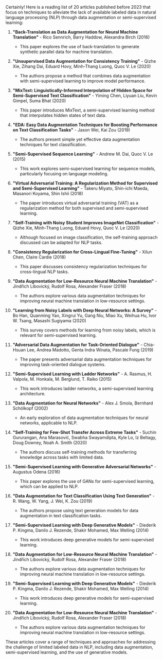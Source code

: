 Certainly! Here is a reading list of 20 articles published before 2023 that focus on techniques to alleviate the lack of available labeled data in natural language processing (NLP) through data augmentation or semi-supervised learning:

1. **"Back-Translation as Data Augmentation for Neural Machine Translation"** - Rico Sennrich, Barry Haddow, Alexandra Birch (2016)
   - This paper explores the use of back-translation to generate synthetic parallel data for machine translation.

2. **"Unsupervised Data Augmentation for Consistency Training"** - Qizhe Xie, Zihang Dai, Eduard Hovy, Minh-Thang Luong, Quoc V. Le (2020)
   - The authors propose a method that combines data augmentation with semi-supervised learning to improve model performance.

3. **"MixText: Linguistically-Informed Interpolation of Hidden Space for Semi-Supervised Text Classification"** - Yiming Chen, Liyuan Liu, Kevin Gimpel, Suma Bhat (2020)
   - This paper introduces MixText, a semi-supervised learning method that interpolates hidden states of text data.

4. **"EDA: Easy Data Augmentation Techniques for Boosting Performance on Text Classification Tasks"** - Jason Wei, Kai Zou (2019)
   - The authors present simple yet effective data augmentation techniques for text classification.

5. **"Semi-Supervised Sequence Learning"** - Andrew M. Dai, Quoc V. Le (2015)
   - This work explores semi-supervised learning for sequence models, particularly focusing on language modeling.

6. **"Virtual Adversarial Training: A Regularization Method for Supervised and Semi-Supervised Learning"** - Takeru Miyato, Shin-ichi Maeda, Masanori Koyama, Shin Ishii (2018)
   - The paper introduces virtual adversarial training (VAT) as a regularization method for both supervised and semi-supervised learning.

7. **"Self-Training with Noisy Student Improves ImageNet Classification"** - Qizhe Xie, Minh-Thang Luong, Eduard Hovy, Quoc V. Le (2020)
   - Although focused on image classification, the self-training approach discussed can be adapted for NLP tasks.

8. **"Consistency Regularization for Cross-Lingual Fine-Tuning"** - Xilun Chen, Claire Cardie (2018)
   - This paper discusses consistency regularization techniques for cross-lingual NLP tasks.

9. **"Data Augmentation for Low-Resource Neural Machine Translation"** - Jindřich Libovický, Rudolf Rosa, Alexander Fraser (2018)
   - The authors explore various data augmentation techniques for improving neural machine translation in low-resource settings.

10. **"Learning from Noisy Labels with Deep Neural Networks: A Survey"** - Bo Han, Quanming Yao, Xingrui Yu, Gang Niu, Miao Xu, Weihua Hu, Ivor W. Tsang, Masashi Sugiyama (2020)
    - This survey covers methods for learning from noisy labels, which is relevant for semi-supervised learning.

11. **"Adversarial Data Augmentation for Task-Oriented Dialogue"** - Chia-Hsuan Lee, Andrea Madotto, Genta Indra Winata, Pascale Fung (2019)
    - The paper presents adversarial data augmentation techniques for improving task-oriented dialogue systems.

12. **"Semi-Supervised Learning with Ladder Networks"** - A. Rasmus, H. Valpola, M. Honkala, M. Berglund, T. Raiko (2015)
    - This work introduces ladder networks, a semi-supervised learning architecture.

13. **"Data Augmentation for Neural Networks"** - Alex J. Smola, Bernhard Schölkopf (2002)
    - An early exploration of data augmentation techniques for neural networks, applicable to NLP.

14. **"Self-Training for Few-Shot Transfer Across Extreme Tasks"** - Suchin Gururangan, Ana Marasović, Swabha Swayamdipta, Kyle Lo, Iz Beltagy, Doug Downey, Noah A. Smith (2020)
    - The authors discuss self-training methods for transferring knowledge across tasks with limited data.

15. **"Semi-Supervised Learning with Generative Adversarial Networks"** - Augustus Odena (2016)
    - This paper explores the use of GANs for semi-supervised learning, which can be applied to NLP.

16. **"Data Augmentation for Text Classification Using Text Generation"** - R. Wang, W. Yang, J. Wei, K. Zou (2019)
    - The authors propose using text generation models for data augmentation in text classification tasks.

17. **"Semi-Supervised Learning with Deep Generative Models"** - Diederik P. Kingma, Danilo J. Rezende, Shakir Mohamed, Max Welling (2014)
    - This work introduces deep generative models for semi-supervised learning.

18. **"Data Augmentation for Low-Resource Neural Machine Translation"** - Jindřich Libovický, Rudolf Rosa, Alexander Fraser (2018)
    - The authors explore various data augmentation techniques for improving neural machine translation in low-resource settings.

19. **"Semi-Supervised Learning with Deep Generative Models"** - Diederik P. Kingma, Danilo J. Rezende, Shakir Mohamed, Max Welling (2014)
    - This work introduces deep generative models for semi-supervised learning.

20. **"Data Augmentation for Low-Resource Neural Machine Translation"** - Jindřich Libovický, Rudolf Rosa, Alexander Fraser (2018)
    - The authors explore various data augmentation techniques for improving neural machine translation in low-resource settings.

These articles cover a range of techniques and approaches for addressing the challenge of limited labeled data in NLP, including data augmentation, semi-supervised learning, and the use of generative models.